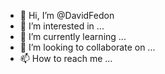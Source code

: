 - 👋 Hi, I’m @DavidFedon
- 👀 I’m interested in ...
- 🌱 I’m currently learning ...
- 💞️ I’m looking to collaborate on ...
- 📫 How to reach me ...

<!---
DavidFedon/DavidFedon is a ✨ special ✨ repository because its `README.md` (this file) appears on your GitHub profile.
You can click the Preview link to take a look at your changes.
--->
